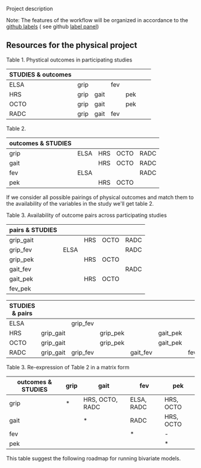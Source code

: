 Project description

Note: The features of the workflow will be organized in accordance to the  [github labels](https://github.com/IALSA/IALSA-2015-Portland/blob/master/projects/github_labels.md) ( see github [label panel](https://github.com/IALSA/IALSA-2015-Portland/labels)) 

## Resources for the **physical** project


Table 1. Phystical outcomes in participating studies 

| STUDIES & outcomes  |   |   |   |   |   |   |  
|---|---|---|---|---|---|---| 
|ELSA   | grip |  | fev  |    |   |   | 
|HRS    | grip  | gait  |   | pek  |   |   | 
|OCTO   | grip  | gait  |   | pek  |   |   | 
|RADC   | grip  | gait  | fev  |   |   |   | 


Table 2.  

| outcomes & STUDIES  |   |   |   |   |
|---|---|---|---|---|
|grip   | ELSA | HRS | OCTO | RADC |
|gait   |   | HRS | OCTO | RADC | 
|fev   |  ELSA |  |  | RADC |
|pek   |   | HRS | OCTO |  |


If we consider all possible pairings of physical outcomes and match them to the availability of the variables in the study we'll get table 2. 

Table 3. Availability of outcome pairs across participating studies

|pairs & STUDIES   |   |   |   |   |
|---|---|---|---|---|
| grip_gait   |   | HRS  | OCTO   | RADC  |
| grip_fev  | ELSA   |   |   | RADC  |
| grip_pek  |   | HRS  | OCTO|   |
| gait_fev  |   |   |   | RADC   |
| gait_pek  |   |HRS  | OCTO  |   |
| fev_pek  |   |   |   |   |

| STUDIES & pairs  |   |   |   |   |   |   |  
|---|---|---|---|---|---|---| 
|ELSA   |   |grip_fev  |   |   |   | |  
|HRS    | grip_gait  |  | grip_pek  |   |gait_pek   | | 
|OCTO   | grip_gait  |  | grip_pek  |   |gait_pek   | | 
|RADC   | grip_gait  |grip_fev  |   |gait_fev   |   |fev_pek | 



Table 3. Re-expression of Table 2 in a matrix form 

| outcomes & STUDIES  |grip   |gait   |fev   |pek   |
|---|---|---|---|---|
|grip   | * |HRS, OCTO, RADC   | ELSA, RADC   |HRS, OCTO   |
|gait   |   | *  |RADC   | HRS, OCTO   |
|fev   |   |   | * | -  |
|pek   |   |   |   | * |





This table suggest the following roadmap for running bivariate models.
